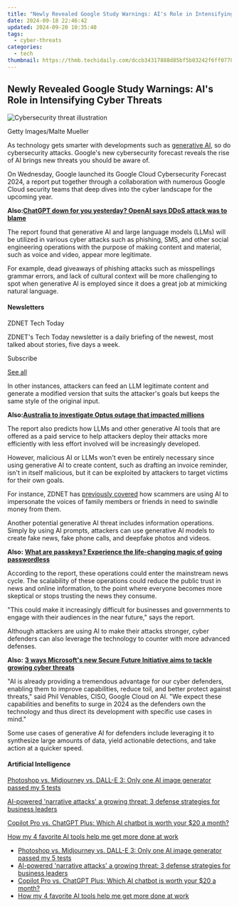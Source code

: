 ```yaml
---
title: "Newly Revealed Google Study Warnings: AI's Role in Intensifying Cyber Threats"
date: 2024-09-18 22:46:42
updated: 2024-09-20 10:35:40
tags:
  - cyber-threats
categories:
  - tech
thumbnail: https://thmb.techidaily.com/dccb34317888d85bf5b03242f6ff077822b2720dd93141b57f6f0f2fbe555fd1.jpg
---
```


## Newly Revealed Google Study Warnings: AI's Role in Intensifying Cyber Threats

![Cybersecurity threat illustration](https://www.zdnet.com/a/img/resize/a1f9a29cb9f9a450d589681b2a4c875351c727a3/2023/11/09/c9e782e1-e378-49df-a601-6cac15172a2a/gettyimages-1572904238.jpg?auto=webp&precrop=2070,1163,x0,y226&width=1280)

Getty Images/Malte Mueller

As technology gets smarter with developments such as [generative AI](https://www.zdnet.com/article/what-is-generative-ai-and-why-is-it-so-popular-heres-everything-you-need-to-know/), so do cybersecurity attacks. Google's new cybersecurity forecast reveals the rise of AI brings new threats you should be aware of. 

On Wednesday, Google launched its Google Cloud Cybersecurity Forecast 2024, a report put together through a collaboration with numerous Google Cloud security teams that deep dives into the cyber landscape for the upcoming year. 

**Also:**[**ChatGPT down for you yesterday? OpenAI says DDoS attack was to blame**](https://www.zdnet.com/article/chatgpt-down-openai-suggests-ddos-attack-is-to-blame/)

The report found that generative AI and large language models (LLMs) will be utilized in various cyber attacks such as phishing, SMS, and other social engineering operations with the purpose of making content and material, such as voice and video, appear more legitimate. 

For example, dead giveaways of phishing attacks such as misspellings grammar errors, and lack of cultural context will be more challenging to spot when generative AI is employed since it does a great job at mimicking natural language. 

#### Newsletters

ZDNET Tech Today

ZDNET's Tech Today newsletter is a daily briefing of the newest, most talked about stories, five days a week.

 Subscribe

[See all](https://www.zdnet.com/newsletters/)

In other instances, attackers can feed an LLM legitimate content and generate a modified version that suits the attacker's goals but keeps the same style of the original input. 

**Also:**[**Australia to investigate Optus outage that impacted millions**](https://www.zdnet.com/article/australia-to-investigate-optus-outage-that-impacted-millions/)

The report also predicts how LLMs and other generative AI tools that are offered as a paid service to help attackers deploy their attacks more efficiently with less effort involved will be increasingly developed. 

However, malicious AI or LLMs won't even be entirely necessary since using generative AI to create content, such as drafting an invoice reminder, isn't in itself malicious, but it can be exploited by attackers to target victims for their own goals. 

For instance, ZDNET has [previously covered](https://www.zdnet.com/article/scammers-are-using-ai-to-impersonate-your-loved-ones-heres-what-to-watch-for/) how scammers are using AI to impersonate the voices of family members or friends in need to swindle money from them. 

Another potential generative AI threat includes information operations. Simply by using AI prompts, attackers can use generative AI models to create fake news, fake phone calls, and deepfake photos and videos. 

**Also:** [**What are passkeys? Experience the life-changing magic of going passwordless**](https://www.zdnet.com/article/passkeys-what-are-they-and-how-to-get-started/)

According to the report, these operations could enter the mainstream news cycle. The scalability of these operations could reduce the public trust in news and online information, to the point where everyone becomes more skeptical or stops trusting the news they consume. 

"This could make it increasingly difficult for businesses and governments to engage with their audiences in the near future," says the report. 

Although attackers are using AI to make their attacks stronger, cyber defenders can also leverage the technology to counter with more advanced defenses. 

**Also:** [**3 ways Microsoft's new Secure Future Initiative aims to tackle growing cyber threats**](https://www.zdnet.com/article/3-ways-microsofts-new-secure-future-initiative-aims-to-tackle-growing-cyber-threats/)

"AI is already providing a tremendous advantage for our cyber defenders, enabling them to improve capabilities, reduce toil, and better protect against threats," said Phil Venables, CISO, Google Cloud on AI. "We expect these capabilities and benefits to surge in 2024 as the defenders own the technology and thus direct its development with specific use cases in mind."

Some use cases of generative AI for defenders include leveraging it to synthesize large amounts of data, yield actionable detections, and take action at a quicker speed. 

#### Artificial Intelligence

[Photoshop vs. Midjourney vs. DALL-E 3: Only one AI image generator passed my 5 tests](https://www.zdnet.com/article/is-photoshops-new-text-to-image-as-good-as-midjourney-and-dall-e-we-test-it-and-see/ "Photoshop vs. Midjourney vs. DALL-E 3: Only one AI image generator passed my 5 tests")

[AI-powered 'narrative attacks' a growing threat: 3 defense strategies for business leaders](https://www.zdnet.com/article/ai-powered-narrative-attacks-a-growing-threat-3-defense-strategies-for-business-leaders/ "AI-powered 'narrative attacks' a growing threat: 3 defense strategies for business leaders")

[Copilot Pro vs. ChatGPT Plus: Which AI chatbot is worth your $20 a month?](https://www.zdnet.com/article/copilot-pro-vs-chatgpt-plus-which-is-ai-chatbot-is-worth-your-20-a-month/ "Copilot Pro vs. ChatGPT Plus: Which AI chatbot is worth your $20 a month?")

[How my 4 favorite AI tools help me get more done at work](https://www.zdnet.com/article/how-my-4-favorite-ai-tools-help-me-get-more-done-at-work/ "How my 4 favorite AI tools help me get more done at work")

* [Photoshop vs. Midjourney vs. DALL-E 3: Only one AI image generator passed my 5 tests](https://www.zdnet.com/article/is-photoshops-new-text-to-image-as-good-as-midjourney-and-dall-e-we-test-it-and-see/ "Photoshop vs. Midjourney vs. DALL-E 3: Only one AI image generator passed my 5 tests")
* [AI-powered 'narrative attacks' a growing threat: 3 defense strategies for business leaders](https://www.zdnet.com/article/ai-powered-narrative-attacks-a-growing-threat-3-defense-strategies-for-business-leaders/ "AI-powered 'narrative attacks' a growing threat: 3 defense strategies for business leaders")
* [Copilot Pro vs. ChatGPT Plus: Which AI chatbot is worth your $20 a month?](https://www.zdnet.com/article/copilot-pro-vs-chatgpt-plus-which-is-ai-chatbot-is-worth-your-20-a-month/ "Copilot Pro vs. ChatGPT Plus: Which AI chatbot is worth your $20 a month?")
* [How my 4 favorite AI tools help me get more done at work](https://www.zdnet.com/article/how-my-4-favorite-ai-tools-help-me-get-more-done-at-work/ "How my 4 favorite AI tools help me get more done at work")

<ins class="adsbygoogle"
     style="display:block"
     data-ad-format="autorelaxed"
     data-ad-client="ca-pub-7571918770474297"
     data-ad-slot="1223367746"></ins>



<ins class="adsbygoogle"
     style="display:block"
     data-ad-client="ca-pub-7571918770474297"
     data-ad-slot="8358498916"
     data-ad-format="auto"
     data-full-width-responsive="true"></ins>
